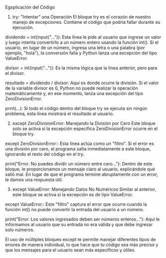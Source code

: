Egxplicación del Código
1. try: "Intentar" una Operación
El bloque try es el corazón de nuestro manejo de excepciones. Contiene el código que podría fallar durante su ejecución.

dividendo = int(input("...")): Esta línea le pide al usuario que ingrese un valor y luego intenta convertirlo a un número entero usando la función int(). Si el usuario, en lugar de un número, ingresa una letra o una palabra (por ejemplo, "hola"), la conversión falla y Python lanza una excepción del tipo ValueError.

divisor = int(input("...")): Es la misma lógica que la línea anterior, pero para el divisor.

resultado = dividendo / divisor: Aquí es donde ocurre la división. Si el valor de la variable divisor es 0, Python no puede realizar la operación matemáticamente y, en ese momento, lanza una excepción del tipo ZeroDivisionError.

print(...): Si todo el código dentro del bloque try se ejecuta sin ningún problema, esta línea mostrará el resultado al usuario.

2. except ZeroDivisionError: Manejando la División por Cero
Este bloque solo se activa si la excepción específica ZeroDivisionError ocurre en el bloque try.

except ZeroDivisionError:: Esta línea actúa como un "filtro". Si el error es una división por cero, el programa salta inmediatamente a este bloque, ignorando el resto del código en el try.

print("Error: No puedes dividir un número entre cero..."): Dentro de este bloque, le proporcionamos un mensaje claro al usuario, explicándole qué salió mal. En lugar de que el programa termine abruptamente con un error, le damos una respuesta útil.

3. except ValueError: Manejando Datos No Numéricos
Similar al anterior, este bloque se activa si la excepción es de tipo ValueError.

except ValueError:: Este "filtro" captura el error que ocurre cuando la función int() no puede convertir la entrada del usuario a un número.

print("Error: Los valores ingresados deben ser números enteros..."): Aquí le informamos al usuario que su entrada no era válida y que debe ingresar solo números.

El uso de múltiples bloques except te permite manejar diferentes tipos de errores de manera individual, lo que hace que tu código sea más preciso y que los mensajes para el usuario sean más específicos y útiles.